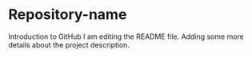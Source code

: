# Repository-name
Introduction to GitHub
I am editing the README file. Adding some more details about the project description.
